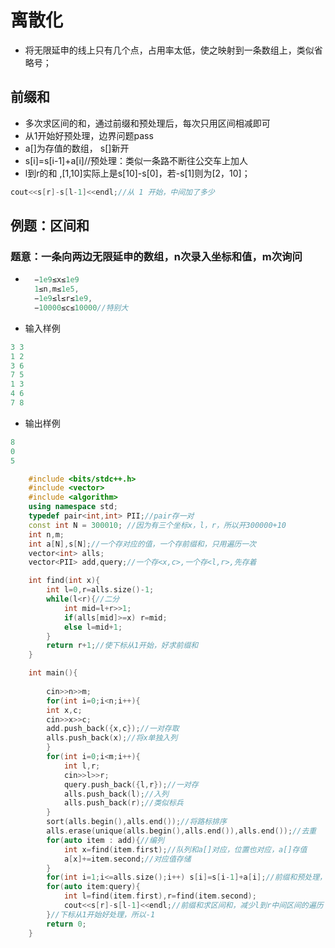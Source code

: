 # 离散化
* 将无限延申的线上只有几个点，占用率太低，使之映射到一条数组上，类似省略号；
## 前缀和
* 多次求区间的和，通过前缀和预处理后，每次只用区间相减即可
* 从1开始好预处理，边界问题pass
* a[]为存值的数组， s[]新开
* s[i]=s[i-1]+a[i]//预处理：类似一条路不断往公交车上加人
* l到r的和 ,[1,10]实际上是s[10]-s[0]，若-s[1]则为[2，10]；
```c++
cout<<s[r]-s[l-1]<<endl;//从 1 开始，中间加了多少
```
## 例题：区间和
### 题意：一条向两边无限延申的数组，n次录入坐标和值，m次询问
* ```c++
    −1e9≤x≤1e9 
    1≤n,m≤1e5,
    −1e9≤l≤r≤1e9,
    −10000≤c≤10000//特别大
    ```

* 输入样例
```c++
3 3
1 2
3 6
7 5
1 3
4 6
7 8
``` 
* 输出样例
```c++
8
0
5
```

```c++
    #include <bits/stdc++.h>
    #include <vector>
    #include <algorithm>
    using namespace std;
    typedef pair<int,int> PII;//pair存一对
    const int N = 300010; //因为有三个坐标x，l，r，所以开300000+10
    int n,m;
    int a[N],s[N];//一个存对应的值，一个存前缀和，只用遍历一次
    vector<int> alls;
    vector<PII> add,query;//一个存<x,c>,一个存<l,r>,先存着

    int find(int x){
        int l=0,r=alls.size()-1;
        while(l<r){//二分
            int mid=l+r>>1;
            if(alls[mid]>=x) r=mid;
            else l=mid+1;
        }
        return r+1;//使下标从1开始，好求前缀和
    }

    int main(){
        
        cin>>n>>m;
        for(int i=0;i<n;i++){
        int x,c;
        cin>>x>>c;
        add.push_back({x,c});//一对存取
        alls.push_back(x);//将x单独入列
        }
        for(int i=0;i<m;i++){
            int l,r;
            cin>>l>>r;
            query.push_back({l,r});//一对存
            alls.push_back(l);//入列
            alls.push_back(r);//类似标兵
        }
        sort(alls.begin(),alls.end());//将路标排序
        alls.erase(unique(alls.begin(),alls.end()),alls.end());//去重
        for(auto item : add){//编列
            int x=find(item.first);//队列和a[]对应，位置也对应，a[]存值
            a[x]+=item.second;//对应值存储
        }
        for(int i=1;i<=alls.size();i++) s[i]=s[i-1]+a[i];//前缀和预处理，从1开始
        for(auto item:query){
            int l=find(item.first),r=find(item.second);
            cout<<s[r]-s[l-1]<<endl;//前缀和求区间和，减少l到r中间区间的遍历
        }//下标从1开始好处理，所以-1
        return 0;
    }
```
